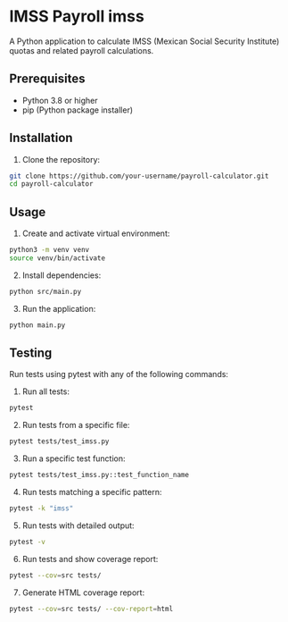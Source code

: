 # IMSS Payroll imss

A Python application to calculate IMSS (Mexican Social Security Institute) quotas and related payroll calculations.

## Prerequisites

- Python 3.8 or higher
- pip (Python package installer)

## Installation

1. Clone the repository:

```bash
git clone https://github.com/your-username/payroll-calculator.git
cd payroll-calculator
```

## Usage

1. Create and activate virtual environment:

```bash
python3 -m venv venv
source venv/bin/activate
```

2. Install dependencies:

```bash
python src/main.py
```

3. Run the application:

```bash
python main.py
```

## Testing

Run tests using pytest with any of the following commands:

1. Run all tests:

```bash
pytest
```

2. Run tests from a specific file:

```bash
pytest tests/test_imss.py
```

3. Run a specific test function:

```bash
pytest tests/test_imss.py::test_function_name
```

4. Run tests matching a specific pattern:

```bash
pytest -k "imss"
```

5. Run tests with detailed output:

```bash
pytest -v
```

6. Run tests and show coverage report:

```bash
pytest --cov=src tests/
```

7. Generate HTML coverage report:

```bash
pytest --cov=src tests/ --cov-report=html
```

